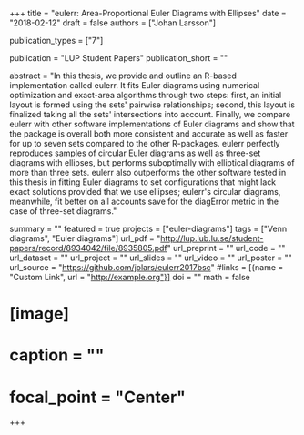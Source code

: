 +++
title = "eulerr: Area-Proportional Euler Diagrams with Ellipses"
date = "2018-02-12"
draft = false
authors = ["Johan Larsson"]

publication_types = ["7"]

publication = "LUP Student Papers"
publication_short = ""

abstract = "In this thesis, we provide and outline an R-based implementation called eulerr. It fits Euler diagrams using numerical optimization and exact-area algorithms through two steps: first, an initial layout is formed using the sets' pairwise relationships; second, this layout is finalized taking all the sets' intersections into account. Finally, we compare eulerr with other software implementations of Euler diagrams and show that the package is overall both more consistent and accurate as well as faster for up to seven sets compared to the other R-packages. eulerr perfectly reproduces samples of circular Euler diagrams as well as three-set diagrams with ellipses, but performs suboptimally with elliptical diagrams of more than three sets. eulerr also outperforms the other software tested in this thesis in fitting Euler diagrams to set configurations that might lack exact solutions provided that we use ellipses; eulerr's circular diagrams, meanwhile, fit better on all accounts save for the diagError metric in the case of three-set diagrams."

summary = ""
featured = true
projects = ["euler-diagrams"]
tags = ["Venn diagrams", "Euler diagrams"]
url_pdf = "http://lup.lub.lu.se/student-papers/record/8934042/file/8935805.pdf"
url_preprint = ""
url_code = ""
url_dataset = ""
url_project = ""
url_slides = ""
url_video = ""
url_poster = ""
url_source = "https://github.com/jolars/eulerr2017bsc"
#links = [{name = "Custom Link", url = "http://example.org"}]
doi = ""
math = false
# [image]
#   caption = ""
#   focal_point = "Center"
+++

